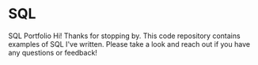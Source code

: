 # SQL
SQL Portfolio
Hi! Thanks for stopping by. This code repository contains examples of SQL I've written. Please take a look and reach out if you have any questions or feedback!

